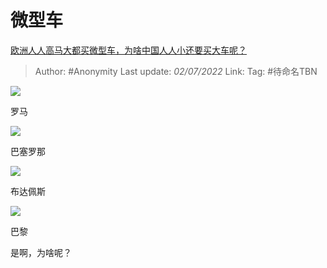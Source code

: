 # 微型车
[欧洲人人高马大都买微型车，为啥中国人人小还要买大车呢？](https://www.zhihu.com/question/395704596/answer/2550407179)

> Author: #Anonymity 
> Last update: *02/07/2022* 
> Link:
> Tag: #待命名TBN 

![](https://pic1.zhimg.com/50/v2-31b315cdf815937599ef175168a4792b_720w.jpg?source=1940ef5c)

罗马

  

![](https://pic1.zhimg.com/50/v2-6e1f1ba0b3a5ec6701fd948adc2a29d2_720w.jpg?source=1940ef5c)

巴塞罗那

  

![](https://pic3.zhimg.com/50/v2-9e3d5020a1926445a5008ac8fc98f78d_720w.jpg?source=1940ef5c)

布达佩斯

  

![](https://pic3.zhimg.com/50/v2-1b9d536f87e0e7d5e79ef6418b940e06_720w.jpg?source=1940ef5c)

巴黎

是啊，为啥呢？